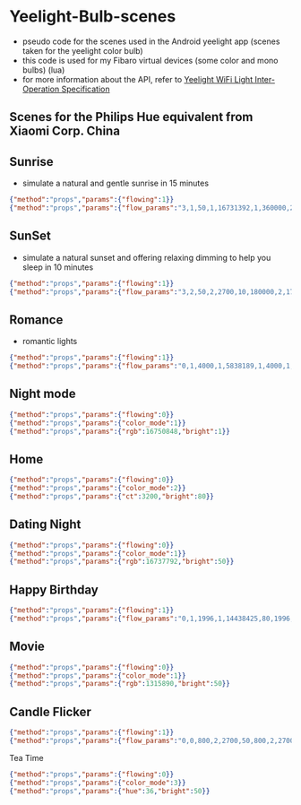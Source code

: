 # Yeelight-Bulb-scenes

- pseudo code for the scenes used in the Android yeelight app (scenes taken for the yeelight color bulb) 
- this code is used for my Fibaro virtual devices (some color and mono bulbs)  (lua)
- for more information about the API, refer to [Yeelight WiFi Light Inter-Operation Specification](https://www.yeelight.com/en_US/developer)


Scenes for the Philips Hue equivalent from Xiaomi Corp. China
-

Sunrise
-
- simulate a natural and gentle sunrise in 15 minutes

```json
{"method":"props","params":{"flowing":1}}
{"method":"props","params":{"flow_params":"3,1,50,1,16731392,1,360000,2,1700,10,540000,2,2700,100"}}
```

SunSet
-
- simulate a natural sunset and offering relaxing dimming to help you sleep in 10 minutes

```json
{"method":"props","params":{"flowing":1}}
{"method":"props","params":{"flow_params":"3,2,50,2,2700,10,180000,2,1700,5,420000,1,16731136,1"}}
```

Romance
-
- romantic lights

```json
{"method":"props","params":{"flowing":1}}
{"method":"props","params":{"flow_params":"0,1,4000,1,5838189,1,4000,1,6689834,1"}}
```

Night mode
-
```json
{"method":"props","params":{"flowing":0}}
{"method":"props","params":{"color_mode":1}}
{"method":"props","params":{"rgb":16750848,"bright":1}}
```

Home
-
```json
{"method":"props","params":{"flowing":0}}
{"method":"props","params":{"color_mode":2}}
{"method":"props","params":{"ct":3200,"bright":80}}
```

Dating Night
--
```json
{"method":"props","params":{"flowing":0}}
{"method":"props","params":{"color_mode":1}}
{"method":"props","params":{"rgb":16737792,"bright":50}}
```

Happy Birthday
-
```json
{"method":"props","params":{"flowing":1}}
{"method":"props","params":{"flow_params":"0,1,1996,1,14438425,80,1996,1,14448670,80,1996,1,11153940,80"}}
```

Movie
-
```json
{"method":"props","params":{"flowing":0}}
{"method":"props","params":{"color_mode":1}}
{"method":"props","params":{"rgb":1315890,"bright":50}}
```

Candle Flicker
-
```json
{"method":"props","params":{"flowing":1}}
{"method":"props","params":{"flow_params":"0,0,800,2,2700,50,800,2,2700,30,1200,2,2700,80,800,2,2700,60,1200,2,2700,90,2400,2,2700,50,1200,2,2700,80,800,2,2700,60,400,2,2700,70"}}
```

Tea Time
```json
{"method":"props","params":{"flowing":0}}
{"method":"props","params":{"color_mode":3}}
{"method":"props","params":{"hue":36,"bright":50}}
```
